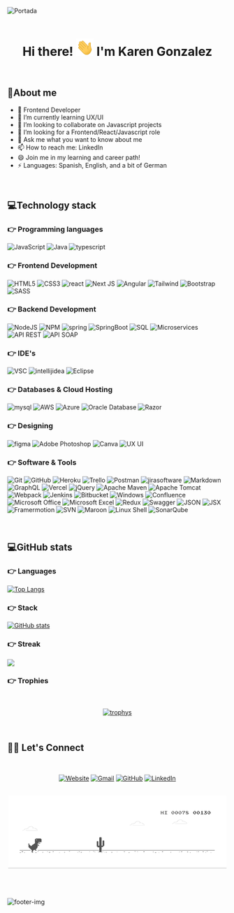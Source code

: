![Portada](https://github.com/karenfggutierrez/karenfggutierrez/assets/69605681/db522f23-9b59-4eb9-8315-88b6b6440b6b)
<br/><br/>

  <h1 align="center">
    Hi there! <img src="https://github.com/karenfggutierrez/Images/blob/main/Hi.gif" width="40px"> I'm Karen Gonzalez
  </h1>
</p>
<br/>

## 💫About me
- 🔭 Frontend Developer
- 🌱 I’m currently learning UX/UI
- 👯 I’m looking to collaborate on Javascript projects
- 🤔 I’m looking for a Frontend/React/Javascript role
- 💬 Ask me what you want to know about me
- 📫 How to reach me: LinkedIn
- 😄 Join me in my learning and career path!
- ⚡ Languages: Spanish, English, and a bit of German 
<br/><br/><br/>

## 💻Technology stack

### 👉 Programming languages
![JavaScript](https://img.shields.io/badge/javascript-%23323330.svg?style=for-the-badge&logo=javascript&logoColor=%23F7DF1E)
![Java](https://img.shields.io/badge/java-%23ED8B00.svg?style=for-the-badge&logo=openjdk&logoColor=white)
![typescript](https://img.shields.io/badge/typescript-3178C6.svg?style=for-the-badge&logo=typescript&logoColor=white)

### 👉 Frontend Development
![HTML5](https://img.shields.io/badge/html5-%23E34F26.svg?style=for-the-badge&logo=html5&logoColor=white)
![CSS3](https://img.shields.io/badge/css3-%231572B6.svg?style=for-the-badge&logo=css3&logoColor=white)
![react](https://img.shields.io/badge/react.js-61DAFB.svg?style=for-the-badge&logo=react&logoColor=black)
![Next JS](https://img.shields.io/badge/Next-black?style=for-the-badge&logo=next.js&logoColor=white)
![Angular](https://img.shields.io/badge/Angular%20-%23F7DF1E.svg?&style=for-the-badge&color=DD0031)
![Tailwind](https://img.shields.io/badge/tailwindcss-%2338B2AC.svg?style=for-the-badge&logo=tailwind-css&logoColor=white)
![Bootstrap](https://img.shields.io/badge/bootstrap-%238511FA.svg?style=for-the-badge&logo=bootstrap&logoColor=white)
![SASS](https://img.shields.io/badge/SASS-hotpink.svg?style=for-the-badge&logo=SASS&logoColor=white)

### 👉 Backend Development
![NodeJS](https://img.shields.io/badge/node.js-6DA55F?style=for-the-badge&logo=node.js&logoColor=white)
![NPM](https://img.shields.io/badge/NPM-%23000000.svg?style=for-the-badge&logo=npm&logoColor=white)
![spring](https://img.shields.io/badge/spring-6DB33F.svg?style=for-the-badge&logo=spring&logoColor=white)
![SpringBoot](https://img.shields.io/badge/SpringBoot-aqua?style=for-the-badge&logo=springboot)
![SQL](https://img.shields.io/badge/SQL-black?style=for-the-badge)
![Microservices](https://img.shields.io/badge/Microservices-brown?style=for-the-badge)
![API REST](https://img.shields.io/badge/API_REST-beige?style=for-the-badge)
![API SOAP](https://img.shields.io/badge/API_SOAP-ivory?style=for-the-badge)

### 👉 IDE's
![VSC](http://img.shields.io/badge/-VS%20Code-000000?style=for-the-badge&logo=Visual-studio-code&logoColor=blue)
![intellijidea](https://img.shields.io/badge/intellij_idea-000000.svg?style=for-the-badge&logo=intellijidea&logoColor=white)
![Eclipse](https://img.shields.io/badge/Eclipse-black?style=for-the-badge&logo=eclipseide&logoColor=white)

### 👉 Databases & Cloud Hosting
![mysql](https://img.shields.io/badge/mysql-4479A1.svg?style=for-the-badge&logo=mysql&logoColor=white)
![AWS](https://img.shields.io/badge/AWS-%23FF9900.svg?style=for-the-badge&logo=amazon-aws&logoColor=white)
![Azure](https://img.shields.io/badge/azure-%230072C6.svg?style=for-the-badge&logo=azure-devops&logoColor=white)
![Oracle Database](https://img.shields.io/badge/Oracle_Database-indigo?style=for-the-badge)
![Razor](https://img.shields.io/badge/Razor-red?style=for-the-badge)

### 👉 Designing
![figma](https://img.shields.io/badge/figma-F24E1E.svg?style=for-the-badge&logo=figma&logoColor=white)
![Adobe Photoshop](https://img.shields.io/badge/adobephotoshop-%2331A8FF.svg?style=for-the-badge&logo=adobephotoshop&logoColor=white)
![Canva](https://img.shields.io/badge/Canva-%2300C4CC.svg?style=for-the-badge&logo=Canva&logoColor=white)
![UX UI](https://img.shields.io/badge/UX%2FUI-pink?style=for-the-badge)

### 👉 Software & Tools
![Git](https://img.shields.io/badge/git%20-%23F05033.svg?&style=for-the-badge&logo=git&logoColor=white)
![GitHub](https://img.shields.io/badge/github-%23121011.svg?style=for-the-badge&logo=github&logoColor=white)
![Heroku](https://img.shields.io/badge/heroku-%23430098.svg?style=for-the-badge&logo=heroku&logoColor=white)
![Trello](https://img.shields.io/badge/Trello-%23026AA7.svg?style=for-the-badge&logo=Trello&logoColor=white)
![Postman](https://img.shields.io/badge/Postman-FF6C37?style=for-the-badge&logo=postman&logoColor=white)
![jirasoftware](https://img.shields.io/badge/jira_software-0052CC.svg?style=for-the-badge&logo=jirasoftware&logoColor=white)
![Markdown](https://img.shields.io/badge/markdown-%23000000.svg?style=for-the-badge&logo=markdown&logoColor=white)
![GraphQL](https://img.shields.io/badge/-GraphQL-E10098?style=for-the-badge&logo=graphql&logoColor=white)
![Vercel](https://img.shields.io/badge/vercel-%23000000.svg?style=for-the-badge&logo=vercel&logoColor=white)
![jQuery](https://img.shields.io/badge/jquery-%230769AD.svg?style=for-the-badge&logo=jquery&logoColor=white)
![Apache Maven](https://img.shields.io/badge/Apache_Maven-%23D42029.svg?style=for-the-badge&logo=apache&logoColor=white)
![Apache Tomcat](https://img.shields.io/badge/apache%20tomcat-%23F8DC75.svg?style=for-the-badge&logo=apache-tomcat&logoColor=black)
![Webpack](https://img.shields.io/badge/webpack%20-%23F7DF1E.svg?&style=for-the-badge&color=8ED5FA)
![Jenkins](https://img.shields.io/badge/jenkins-%232C5263.svg?style=for-the-badge&logo=jenkins&logoColor=white)
![Bitbucket](https://img.shields.io/badge/bitbucket-%230047B3.svg?style=for-the-badge&logo=bitbucket&logoColor=white)
![Windows](https://img.shields.io/badge/Windows-0078D6?style=for-the-badge&logo=windows&logoColor=white)
![Confluence](https://img.shields.io/badge/confluence-%23172BF4.svg?style=for-the-badge&logo=confluence&logoColor=white)
![Microsoft Office](https://img.shields.io/badge/Microsoft_Office-D83B01?style=for-the-badge&logo=microsoft-office&logoColor=white)
![Microsoft Excel](https://img.shields.io/badge/Microsoft_Excel-217346?style=for-the-badge&logo=microsoft-excel&logoColor=white)
![Redux](https://img.shields.io/badge/redux-%23593d88.svg?style=for-the-badge&logo=redux&logoColor=white)
![Swagger](https://img.shields.io/badge/Swagger%20-%23F7DF1E.svg?&style=for-the-badge&color=87BE3F)
![JSON](https://img.shields.io/badge/JSON-yellow?style=for-the-badge&logo=json)
![JSX](https://img.shields.io/badge/JSX-silver?style=for-the-badge)
![Framermotion](https://img.shields.io/badge/Framermotion-green?style=for-the-badge)
![SVN](https://img.shields.io/badge/SVN-olive?style=for-the-badge)
![Maroon](https://img.shields.io/badge/Scrum-maroon?style=for-the-badge)
![Linux Shell](https://img.shields.io/badge/Linux_Shell-white?style=for-the-badge&logo=linux&logoColor=black)
![SonarQube](https://img.shields.io/badge/SonarQube-pink?style=for-the-badge&logo=sonarqube) <br/><br/><br/>

## 💻GitHub stats

### 👉 Languages
[![Top Langs](https://github-readme-stats.vercel.app/api/top-langs/?username=karenfggutierrez&layout=donut&hide=roff&theme=nightowl)](https://github.com/karenfggutierrez/github-readme-stats)
<br/>
### 👉 Stack
[![GitHub stats](https://github-readme-stats.vercel.app/api?username=karenfggutierrez&theme=nightowl)](https://github.com/karenfggutierrez/github-readme-stats)
<br/>
### 👉 Streak
<img align="center" src = "https://github-readme-streak-stats.herokuapp.com?user=karenfggutierrez&theme=nightowl&hide_border=false" width = 500>
<br/>

### 👉 Trophies
<br/>
<p align="center">
 <a href="https://github.com/ryo-ma/github-profile-trophy">
  <img src="https://github-profile-trophy.vercel.app/?username=karenfggutierrez&layout=compact&theme=algolia" alt="trophys" />
 </a>
</p>
<br/>

## 🙋‍♀️ Let's Connect 
<br/>
<p align="center">
  <a href="https://karenfggutierrez.github.io/portfolio"><img src="https://img.icons8.com/bubbles/50/000000/web.png" alt="Website"/></a>
	<a href="mailto:karenfggutierrez@gmail.com"><img src="https://img.icons8.com/bubbles/50/000000/gmail.png" alt="Gmail"/></a>
	<a href="https://github.com/karenfggutierrez"><img src="https://img.icons8.com/bubbles/50/000000/github.png" alt="GitHub"/></a>
	<a href="https://www.linkedin.com/in/karenfggutierrez/"><img src="https://img.icons8.com/bubbles/50/000000/linkedin.png" alt="LinkedIn"/></a>
</p>
<br/>
<div align="center">
<img align="center" width="500" alt="GIF" src="https://github.com/karenfggutierrez/Images/blob/main/dino.gif" />
</div>

<br/><br/><br/>
<img width="100%" height="100px" align="center" alt="footer-img" src="https://motionarray.imgix.net/preview-292572-cz9Xqlsqxg-high_0013.jpg?w=660&q=60&fit=max&auto=format" /><br/>
